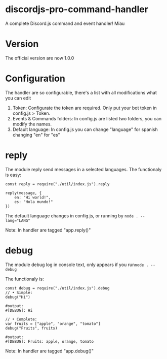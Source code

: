 # discordjs-pro-command-handler
A complete Discord.js command and event handler! Miau

# Version

The official version are now 1.0.0

# Configuration

The handler are so configurable, there's a list with all modifications what you can edit

1) Token:
	Configurate the token are required.
	Only put your bot token in config.js > Token. 
2) Events & Commands folders:
	In config.js are listed two folders, you can modify the names.
3) Default language:
	In config.js you can change "language" for spanish changing "en" for "es"
# reply
The module reply send messages in a selected languages.
The functionaly is easy:
```
const reply = require("./util/index.js").reply

reply(message, {
	en: "Hi world!",
	es: "Hola mundo!"
})
```

The default language changes in config.js, or running by ```node . --lang="LANG"```

Note: In handler are tagged "app.reply()"

# debug

The module debug log in console text, only appears if you run```node . --debug```

The functionaly is:
```
const debug = require("./util/index.js").debug
// • Simple:
debug("Hi")

#output: 
#[DEBUG]: Hi

// • Complete:
var fruits = ["apple", "orange", "tomato"]
debug("Fruits", fruits)

#output: 
#[DEBUG]: Fruits: apple, orange, tomato
```

Note: In handler are tagged "app.debug()"

